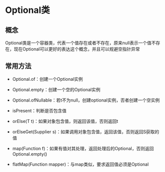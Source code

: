 # Optional类

## 概念

Optional类是一个容器类，代表一个值存在或者不存在，原来null表示一个值不存在，现在Optional可以更好的表达这个概念，并且可以规避空指针异常

## 常用方法

- Optional.of：创建一个Optional实例

- Optional.empty：创建一个空的Optional实例

- Optional.ofNullable：若t不为null，创建optional实例，否者创建一个空实例

- isPresent：判断是否包含值

- orElse(T t)：如果对象包含值，则返回该值，否则返回t

- orElseGet(Supplier s)：如果调用对象包含值，返回该值，否则返回S获取的值

- map(Function f)：如果有值对其处理，返回处理后的Optional，否则返回Optional.empty()

- flatMap(Function mapper)：与map类似，要求返回值必须是Optional

  